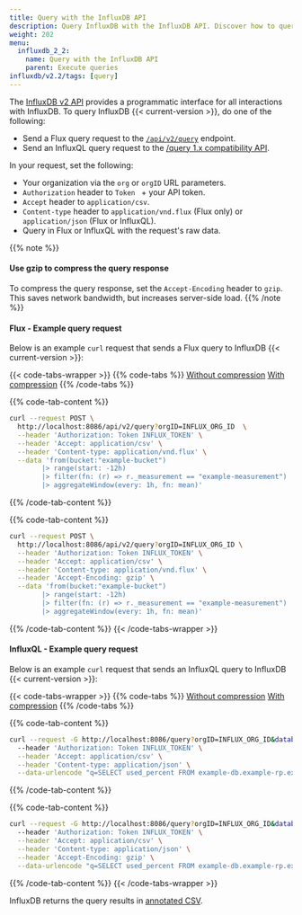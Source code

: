 ```yaml
---
title: Query with the InfluxDB API
description: Query InfluxDB with the InfluxDB API. Discover how to query data in InfluxDB 2.1 using the InfluxDB API.
weight: 202
menu:
  influxdb_2_2:
    name: Query with the InfluxDB API
    parent: Execute queries
influxdb/v2.2/tags: [query]
---
```


The [InfluxDB v2 API](/influxdb/v2.2/reference/api) provides a programmatic interface for all interactions with InfluxDB.
To query InfluxDB {{< current-version >}}, do one of the following:

- Send a Flux query request to the [`/api/v2/query`](/influxdb/v2.2/api/#operation/PostQueryAnalyze) endpoint.
- Send an InfluxQL query request to the [/query 1.x compatibility API](/influxdb/v2.2/reference/api/influxdb-1x/query/).

In your request, set the following:

- Your organization via the `org` or `orgID` URL parameters.
- `Authorization` header to `Token ` + your API token.
- `Accept` header to `application/csv`.
- `Content-type` header to `application/vnd.flux` (Flux only) or `application/json` (Flux or InfluxQL).
- Query in Flux or InfluxQL with the request's raw data.

{{% note %}}
#### Use gzip to compress the query response

To compress the query response, set the `Accept-Encoding` header to `gzip`.
This saves network bandwidth, but increases server-side load.
{{% /note %}}

#### Flux - Example query request

Below is an example `curl` request that sends a Flux query to InfluxDB {{< current-version >}}:

{{< code-tabs-wrapper >}}
{{% code-tabs %}}
[Without compression](#)
[With compression](#)
{{% /code-tabs %}}

{{% code-tab-content %}}
```bash
curl --request POST \
  http://localhost:8086/api/v2/query?orgID=INFLUX_ORG_ID  \
  --header 'Authorization: Token INFLUX_TOKEN' \
  --header 'Accept: application/csv' \
  --header 'Content-type: application/vnd.flux' \
  --data 'from(bucket:"example-bucket")
        |> range(start: -12h)
        |> filter(fn: (r) => r._measurement == "example-measurement")
        |> aggregateWindow(every: 1h, fn: mean)'
```
{{% /code-tab-content %}}

{{% code-tab-content %}}
```bash
curl --request POST \
  http://localhost:8086/api/v2/query?orgID=INFLUX_ORG_ID \
  --header 'Authorization: Token INFLUX_TOKEN' \
  --header 'Accept: application/csv' \
  --header 'Content-type: application/vnd.flux' \
  --header 'Accept-Encoding: gzip' \
  --data 'from(bucket:"example-bucket")
        |> range(start: -12h)
        |> filter(fn: (r) => r._measurement == "example-measurement")
        |> aggregateWindow(every: 1h, fn: mean)'
```
{{% /code-tab-content %}}
{{< /code-tabs-wrapper >}}

#### InfluxQL - Example query request

Below is an example `curl` request that sends an InfluxQL query to InfluxDB {{< current-version >}}:

{{< code-tabs-wrapper >}}
{{% code-tabs %}}
[Without compression](#)
[With compression](#)
{{% /code-tabs %}}

{{% code-tab-content %}}
```bash
curl --request -G http://localhost:8086/query?orgID=INFLUX_ORG_ID&database=MyDB&retention_policy=MyRP \
  --header 'Authorization: Token INFLUX_TOKEN' \
  --header 'Accept: application/csv' \
  --header 'Content-type: application/json' \
  --data-urlencode "q=SELECT used_percent FROM example-db.example-rp.example-measurement WHERE host=host1"
```
{{% /code-tab-content %}}

{{% code-tab-content %}}
```bash
curl --request -G http://localhost:8086/query?orgID=INFLUX_ORG_ID&database=MyDB&retention_policy=MyRP \
  --header 'Authorization: Token INFLUX_TOKEN' \
  --header 'Accept: application/csv' \
  --header 'Content-type: application/json' \
  --header 'Accept-Encoding: gzip' \
  --data-urlencode "q=SELECT used_percent FROM example-db.example-rp.example-measurement WHERE host=host1"
```
{{% /code-tab-content %}}
{{< /code-tabs-wrapper >}}

InfluxDB returns the query results in [annotated CSV](/influxdb/v2.2/reference/syntax/annotated-csv/).
